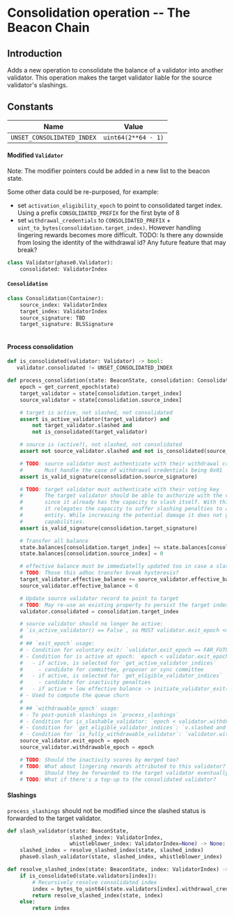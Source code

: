 # Consolidation operation -- The Beacon Chain

## Introduction

Adds a new operation to consolidate the balance of a validator into another validator. This operation makes the target validator liable for the source validator's slashings.

## Constants

| Name | Value |
| - | - |
| `UNSET_CONSOLIDATED_INDEX` | `uint64(2**64 - 1)` |

#### Modified `Validator`

Note: The modifier pointers could be added in a new list to the beacon state.

Some other data could be re-purposed, for example:
- set `activation_eligibility_epoch` to point to consolidated target index. Using a prefix `CONSOLIDATED_PREFIX` for the first byte of 8
- set `withdrawal_credentials` to `CONSOLIDATED_PREFIX` + `uint_to_bytes(consolidation.target_index)`. However handling lingering rewards becomes more difficult. TODO: Is there any downside from losing the identity of the withdrawal id? Any future feature that may break?

```python
class Validator(phase0.Validator):
    consolidated: ValidatorIndex
```

#### `Consolidation`

```python
class Consolidation(Container):
    source_index: ValidatorIndex
    target_index: ValidatorIndex
    source_signature: TBD
    target_signature: BLSSignature
    
```

#### Process consolidation

```python
def is_consolidated(validator: Validator) -> bool:
   validator.consolidated != UNSET_CONSOLIDATED_INDEX
```

```python
def process_consolidation(state: BeaconState, consolidation: Consolidation) -> None:
    epoch = get_current_epoch(state)
    target_validator = state[consolidation.target_index]
    source_validator = state[consolidation.source_index]

    # target is active, not slashed, not consolidated
    assert is_active_validator(target_validator) and
        not target_validator.slashed and
        not is_consolidated(target_validator)

    # source is (active?), not slashed, not consolidated
    assert not source_validator.slashed and not is_consolidated(source_validator)

    # TODO: source validator must authenticate with their withdrawal credentials
    #       Must handle the case of withdrawal credentials being 0x01
    assert is_valid_signature(consolidation.source_signature)

    # TODO: target validator must authenticate with their voting key
    #       The target validator should be able to authorize with the voting key
    #       since it already has the capacity to slash itself. With this action
    #       it relegates the capacity to suffer slashing penalties to another
    #       entity. While increasing the potential damage it does not grant new
    #       capabilities.
    assert is_valid_signature(consolidation.target_signature)

    # Transfer all balance
    state.balances[consolidation.target_index] += state.balances[consolidation.source_index]
    state.balances[consolidation.source_index] = 0

    # effective balance must be immediatelly updated too in case a slashing is processed before the epoch transition
    # TODO: Those this adhoc transfer break hysteresis?
    target_validator.effective_balance += source_validator.effective_balance
    source_validator.effective_balance = 0

    # Update source validator record to point to target
    # TODO: May re-use an existing property to persist the target index
    validator.consolidated = consolidation.target_index

    # source validator should no longer be active:
    # `is_active_validator() == False`, so MUST validator.exit_epoch <= epoch
    #
    # ## `exit_epoch` usage:
    # - Condition for voluntary exit: `validator.exit_epoch == FAR_FUTURE_EPOCH`
    # - Condition for is active at epoch: `epoch < validator.exit_epoch`
    #   - if active, is selected for `get_active_validator_indices`
    #     - candidate for committee, proposer or sync committee
    #   - if active, is selected for `get_eligible_validator_indices`
    #     - candidate for inactivity penalties
    #   - if active + low effective balance -> initiate_validator_exit() 
    # - Used to compute the queue churn
    #
    # ## `withdrawable_epoch` usage:
    # - To post-punish slashings in `process_slashings`
    # - Condition for is_slashable_validator: `epoch < validator.withdrawable_epoch`
    # - Condition for `get_eligible_validator_indices`: `v.slashed and previous_epoch + 1 < v.withdrawable_epoch`
    # - Condition for `is_fully_withdrawable_validator`: `validator.withdrawable_epoch <= epoch and balance > 0`
    source_validator.exit_epoch = epoch
    source_validator.withdrawable_epoch = epoch

    # TODO: Should the inactivity scores by merged too?
    # TODO: What about lingering rewards attributed to this validator?
    #       Should they be forwarded to the target validator eventually?
    # TODO: What if there's a top-up to the consolidated validator?
```

#### Slashings

`process_slashings` should not be modified since the slashed status is forwarded to the target validator.

```python
def slash_validator(state: BeaconState,
                    slashed_index: ValidatorIndex,
                    whistleblower_index: ValidatorIndex=None) -> None:
    slashed_index = resolve_slashed_index(state, slashed_index)
    phase0.slash_validator(state, slashed_index, whistleblower_index)
```

```python
def resolve_slashed_index(state: BeaconState, index: ValidatorIndex) -> ValidatorIndex:
    if is_consolidated(state.validators[index]):
        # Recursively resolve consolidated index
        index = bytes_to_uint64(state.validators[index].withdrawal_credentials[26:])
        return resolve_slashed_index(state, index)
    else:
        return index
```
